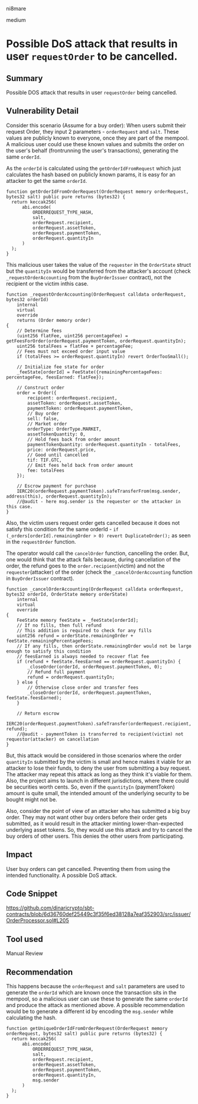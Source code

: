 ni8mare

medium

# Possible DoS attack that results in user `requestOrder` to be cancelled.

## Summary
Possible DOS attack that results in user `requestOrder` being cancelled.

## Vulnerability Detail
Consider this scenario (Assume for a buy order): When users submit their request Order, they input 2 parameters - `orderRequest` and `salt`. These values are publicly known to everyone, once they are part of the mempool. A malicious user could use these known values and submits the order on the user's behalf (frontrunning the user's transactions), generating the same `orderId`. 

As the `orderId` is calculated using the `getOrderIdFromRequest` which just calculates the hash based on publicly known params, it is easy for an attacker to get the same `orderId`.

```solidity
function getOrderIdFromOrderRequest(OrderRequest memory orderRequest, bytes32 salt) public pure returns (bytes32) {
  return keccak256(
      abi.encode(
          ORDERREQUEST_TYPE_HASH,
          salt,
          orderRequest.recipient,
          orderRequest.assetToken,
          orderRequest.paymentToken,
          orderRequest.quantityIn
      )
  );
}
```

This malicious user takes the value of the `requester` in the `OrderState` struct but the `quantityIn` would be transferred from the attacker's account (check `_requestOrderAccounting` from the `BuyOrderIssuer` contract), not the recipient or the victim inthis case.

```solidity
function _requestOrderAccounting(OrderRequest calldata orderRequest, bytes32 orderId)
    internal
    virtual
    override
    returns (Order memory order)
{
    // Determine fees
    (uint256 flatFee, uint256 percentageFee) = getFeesForOrder(orderRequest.paymentToken, orderRequest.quantityIn);
    uint256 totalFees = flatFee + percentageFee;
    // Fees must not exceed order input value
    if (totalFees >= orderRequest.quantityIn) revert OrderTooSmall();

    // Initialize fee state for order
    _feeState[orderId] = FeeState({remainingPercentageFees: percentageFee, feesEarned: flatFee});

    // Construct order
    order = Order({
        recipient: orderRequest.recipient,
        assetToken: orderRequest.assetToken,
        paymentToken: orderRequest.paymentToken,
        // Buy order
        sell: false,
        // Market order
        orderType: OrderType.MARKET,
        assetTokenQuantity: 0,
        // Hold fees back from order amount
        paymentTokenQuantity: orderRequest.quantityIn - totalFees,
        price: orderRequest.price,
        // Good until cancelled
        tif: TIF.GTC,
        // Emit fees held back from order amount
        fee: totalFees
    });

    // Escrow payment for purchase
    IERC20(orderRequest.paymentToken).safeTransferFrom(msg.sender, address(this), orderRequest.quantityIn);
    //@audit - here msg.sender is the requester or the attacker in this case.
}

```

Also, the victim users request order gets cancelled because it does not satisfy this condition for the same orderId - 
`if (_orders[orderId].remainingOrder > 0) revert DuplicateOrder();` as seen in the `requestOrder` function.

The operator would call the `cancelOrder` function, cancelling the order. But, one would think that the attack fails because, during cancellation of the order, the refund goes to the `order.recipient`(victim) and not the `requester`(attacker) of the order (check the `_cancelOrderAccounting` function in `BuyOrderIssuer` contract). 

```solidity
function _cancelOrderAccounting(OrderRequest calldata orderRequest, bytes32 orderId, OrderState memory orderState)
    internal
    virtual
    override
{
    FeeState memory feeState = _feeState[orderId];
    // If no fills, then full refund
    // This addition is required to check for any fills
    uint256 refund = orderState.remainingOrder + feeState.remainingPercentageFees;
    // If any fills, then orderState.remainingOrder would not be large enough to satisfy this condition
    // feesEarned is always needed to recover flat fee
    if (refund + feeState.feesEarned == orderRequest.quantityIn) {
        _closeOrder(orderId, orderRequest.paymentToken, 0);
        // Refund full payment
        refund = orderRequest.quantityIn;
    } else {
        // Otherwise close order and transfer fees
        _closeOrder(orderId, orderRequest.paymentToken, feeState.feesEarned);
    }

    // Return escrow
    IERC20(orderRequest.paymentToken).safeTransfer(orderRequest.recipient, refund);
    //@audit - paymentToken is transferred to recipient(victim) not requestor(attacker) on cancellation
}
```

But, this attack would be considered in those scenarios where the order `quantityIn` submitted by the victim is small and hence makes it viable for an attacker to lose their funds, to deny the user from submitting a buy request. The attacker may repeat this attack as long as they think it's viable for them. Also, the project aims to launch in different jurisdictions, where there could be securities worth cents. So, even if the `quantityIn` (paymentToken) amount is quite small, the intended amount of the underlying security to be bought might not be.

Also, consider the point of view of an attacker who has submitted a big buy order. They may not want other buy orders before their order gets submitted, as it would result in the attacker minting lower-than-expected underlying asset tokens. So, they would use this attack and try to cancel the buy orders of other users. This denies the other users from participating.

## Impact
User buy orders can get cancelled. Preventing them from using the intended functionality. A possible DoS attack.

## Code Snippet
https://github.com/dinaricrypto/sbt-contracts/blob/6d36760def25449c3f35f6ed38128a7eaf352903/src/issuer/OrderProcessor.sol#L205

## Tool used

Manual Review

## Recommendation
This happens because the `orderRequest` and `salt` parameters are used to generate the `orderId` which are known once the transaction sits in the mempool, so a malicious user can use these to generate the same `orderId` and produce the attack as mentioned above. A possible recommendation would be to generate a different id by encoding the `msg.sender` while calculating the hash.

```solidity
function getUniqueOrderIdFromOrderRequest(OrderRequest memory orderRequest, bytes32 salt) public pure returns (bytes32) {
  return keccak256(
      abi.encode(
          ORDERREQUEST_TYPE_HASH,
          salt,
          orderRequest.recipient,
          orderRequest.assetToken,
          orderRequest.paymentToken,
          orderRequest.quantityIn,
          msg.sender
      )
  );
}
```


